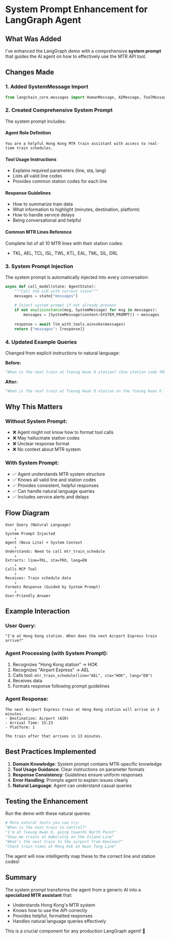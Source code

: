 # System Prompt Enhancement for LangGraph Agent

## What Was Added

I've enhanced the LangGraph demo with a comprehensive **system prompt** that guides the AI agent on how to effectively use the MTR API tool.

## Changes Made

### 1. Added SystemMessage Import
```python
from langchain_core.messages import HumanMessage, AIMessage, ToolMessage, SystemMessage
```

### 2. Created Comprehensive System Prompt

The system prompt includes:

#### Agent Role Definition
```
You are a helpful Hong Kong MTR train assistant with access to real-time train schedules.
```

#### Tool Usage Instructions
- Explains required parameters (line, sta, lang)
- Lists all valid line codes
- Provides common station codes for each line

#### Response Guidelines
- How to summarize train data
- What information to highlight (minutes, destination, platform)
- How to handle service delays
- Being conversational and helpful

#### Common MTR Lines Reference
Complete list of all 10 MTR lines with their station codes:
- TKL, AEL, TCL, ISL, TWL, KTL, EAL, TML, SIL, DRL

### 3. System Prompt Injection

The system prompt is automatically injected into every conversation:

```python
async def call_model(state: AgentState):
    """Call the LLM with current state"""
    messages = state["messages"]
    
    # Inject system prompt if not already present
    if not any(isinstance(msg, SystemMessage) for msg in messages):
        messages = [SystemMessage(content=SYSTEM_PROMPT)] + messages
    
    response = await llm_with_tools.ainvoke(messages)
    return {"messages": [response]}
```

### 4. Updated Example Queries

Changed from explicit instructions to natural language:

**Before:**
```python
"When is the next train at Tseung Kwan O station? (Use station code TKO and line code TKL)"
```

**After:**
```python
"When is the next train at Tseung Kwan O station on the Tseung Kwan O line?"
```

## Why This Matters

### Without System Prompt:
- ❌ Agent might not know how to format tool calls
- ❌ May hallucinate station codes
- ❌ Unclear response format
- ❌ No context about MTR system

### With System Prompt:
- ✅ Agent understands MTR system structure
- ✅ Knows all valid line and station codes
- ✅ Provides consistent, helpful responses
- ✅ Can handle natural language queries
- ✅ Includes service alerts and delays

## Flow Diagram

```
User Query (Natural Language)
    ↓
System Prompt Injected
    ↓
Agent (Nova Lite) + System Context
    ↓
Understands: Need to call mtr_train_schedule
    ↓
Extracts: line=TKL, sta=TKO, lang=EN
    ↓
Calls MCP Tool
    ↓
Receives: Train schedule data
    ↓
Formats Response (Guided by System Prompt)
    ↓
User-Friendly Answer
```

## Example Interaction

### User Query:
```
"I'm at Hong Kong station. When does the next Airport Express train arrive?"
```

### Agent Processing (with System Prompt):
1. Recognizes "Hong Kong station" → HOK
2. Recognizes "Airport Express" → AEL
3. Calls tool: `mtr_train_schedule(line="AEL", sta="HOK", lang="EN")`
4. Receives data
5. Formats response following prompt guidelines

### Agent Response:
```
The next Airport Express train at Hong Kong station will arrive in 3 minutes.
- Destination: Airport (AIR)
- Arrival Time: 15:23
- Platform: 1

The train after that arrives in 13 minutes.
```

## Best Practices Implemented

1. **Domain Knowledge**: System prompt contains MTR-specific knowledge
2. **Tool Usage Guidance**: Clear instructions on parameter formats
3. **Response Consistency**: Guidelines ensure uniform responses
4. **Error Handling**: Prompts agent to explain issues clearly
5. **Natural Language**: Agent can understand casual queries

## Testing the Enhancement

Run the demo with these natural queries:

```python
# More natural tests you can try:
"When is the next train to Central?"
"I'm at Tseung Kwan O, going towards North Point"
"Show me trains at Admiralty on the Island Line"
"What's the next train to the airport from Kowloon?"
"Check train times at Mong Kok on Kwun Tong Line"
```

The agent will now intelligently map these to the correct line and station codes!

## Summary

The system prompt transforms the agent from a generic AI into a **specialized MTR assistant** that:
- Understands Hong Kong's MTR system
- Knows how to use the API correctly
- Provides helpful, formatted responses
- Handles natural language queries effectively

This is a crucial component for any production LangGraph agent! 🎯
